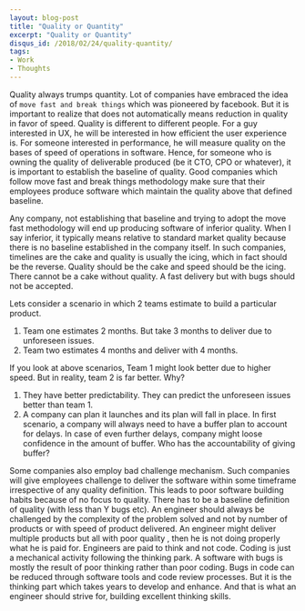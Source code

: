 ```yaml
---
layout: blog-post
title: "Quality or Quantity"
excerpt: "Quality or Quantity"
disqus_id: /2018/02/24/quality-quantity/
tags:
- Work
- Thoughts
---
```


 Quality always trumps quantity. Lot of companies have embraced the idea of `move fast and break things` which was pioneered by facebook.  But it is important to realize that does not automatically means reduction in quality in favor of speed. Quality is different to different people. For a guy interested in UX, he will be interested in how efficient the user experience is. For someone interested in performance, he will measure quality on the bases of speed of operations in software. Hence, for someone who is owning the quality of deliverable produced (be it CTO, CPO or whatever), it is important to establish the baseline of quality. Good companies which follow move fast and break things methodology make sure that their employees produce software which maintain the quality above that defined baseline.

Any company, not establishing that baseline and trying to adopt the move fast methodology will end up producing software of inferior quality. When I say inferior, it typically means relative to standard market quality because there is no baseline established in the company itself. In such companies, timelines are the cake and quality is usually the icing, which in fact should be the reverse. Quality should be the cake and speed should be the icing. There cannot be a cake without quality. A fast delivery but with bugs should not be accepted.

Lets consider a scenario in which 2 teams estimate to build a particular product. 
1. Team one estimates 2 months. But take 3 months to deliver due to unforeseen issues.
2. Team two estimates 4 months and deliver with 4 months.

If you look at above scenarios, Team 1 might look better due to higher speed. But in reality, team 2 is far better. Why?

1. They have better predictability. They can predict the unforeseen issues better than team 1.
2. A company can plan it launches and its plan will fall in place. In first scenario, a company will always need to have a buffer plan to account for delays. In case of even further delays, company might loose confidence in the amount of buffer. Who has the accountability of giving buffer?

Some companies also employ bad challenge mechanism. Such companies will give employees challenge to deliver the software within some timeframe irrespective of any quality definition. This leads to poor software building habits because of no focus to quality. There has to be a baseline definition of quality (with less than Y bugs etc). An engineer should always be challenged by the complexity of the problem solved and not by number of products or with speed of product delivered. An engineer might deliver multiple products but all with poor quality , then he is not doing properly what he is paid for. Engineers are paid to think and not code. Coding is just a mechanical activity following the thinking park. A software with bugs is mostly the result of poor thinking rather than poor coding. Bugs in code can be reduced through software tools and code review processes. But it is the thinking part which takes years to develop and enhance. And that is what an engineer should strive for, building excellent thinking skills.